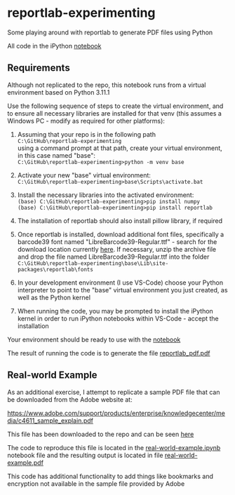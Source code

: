 # reportlab-experimenting
Some playing around with reportlab to generate PDF files using Python

All code in the iPython [notebook](reportlab-experimenting.ipynb)

## Requirements

Although not replicated to the repo, this notebook runs from a virtual environment based on Python 3.11.1

Use the following sequence of steps to create the virtual environment, and to ensure all necessary libraries are installed for that venv (this assumes a Windows PC - modify as required for other platforms):

1. Assuming that your repo is in the following path  
`C:\GitHub\reportlab-experimenting`  
using a command prompt at that path, create your virtual environment, in this case named "base":  
`C:\GitHub\reportlab-experimenting>python -m venv base`

2. Activate your new "base" virtual environment:  
`C:\GitHub\reportlab-experimenting>base\Scripts\activate.bat`

3. Install the necessary libraries into the activated environment:  
`(base) C:\GitHub\reportlab-experimenting>pip install numpy`  
`(base) C:\GitHub\reportlab-experimenting>pip install reportlab`

4. The installation of reportlab should also install pillow library, if required

5. Once reportlab is installed, download additional font files, specifically a barcode39 font named "LibreBarcode39-Regular.ttf" - search for the download location currently [here](https://fonts.google.com/specimen/Libre+Barcode+39). If necessary, unzip the archive file and drop the file named LibreBarcode39-Regular.ttf into the folder  
`C:\GitHub\reportlab-experimenting\base\Lib\site-packages\reportlab\fonts`

6. In your development environment (I use VS-Code) choose your Python interpreter to point to the "base" virtual environment you just created, as well as the Python kernel

7. When running the code, you may be prompted to install the iPython kernel in order to run iPython notebooks within VS-Code - accept the installation

Your environment should be ready to use with the [notebook](reportlab-experimenting.ipynb)

The result of running the code is to generate the file [reportlab_pdf.pdf](reportlab_pdf.pdf)

## Real-world Example

As an additional exercise, I attempt to replicate a sample PDF file that can be downloaded from the Adobe website at:

https://www.adobe.com/support/products/enterprise/knowledgecenter/media/c4611_sample_explain.pdf

This file has been downloaded to the repo and can be seen [here](c4611_sample_explain.pdf)

The code to reproduce this file is located in the [real-world-example.ipynb](real-world-example.ipynb) notebook file and the resulting output is located in file [real-world-example.pdf](real-world-example)

This code has additional functionality to add things like bookmarks and encryption not available in the sample file provided by Adobe